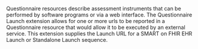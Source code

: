 <style>
/* Hack to align content with IHE Profile numbering */
h2, h3, h4, h5, h6 {
    --heading-prefix: "6.7.3";
}
</style>
Questionnaire resources describe assessment instruments that can be performed by software
programs or via a web interface.  The Questionnaire Launch extension allows for one
or more urls to be reported in a Questionnaire resource that would allow it to be executed
by an external service.  This extension supplies the Launch URL for a SMART on FHIR
EHR Launch or Standalone Launch sequence.

